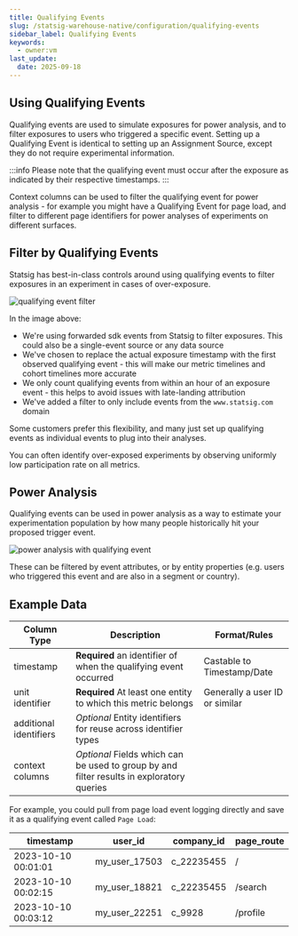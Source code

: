```yaml
---
title: Qualifying Events
slug: /statsig-warehouse-native/configuration/qualifying-events
sidebar_label: Qualifying Events
keywords:
  - owner:vm
last_update:
  date: 2025-09-18
---
```


## Using Qualifying Events

Qualifying events are used to simulate exposures for power analysis, and to filter exposures to users who triggered a specific event. Setting up a Qualifying Event is identical to setting up an Assignment Source, except they do not require experimental information.

:::info
Please note that the qualifying event must occur after the exposure as indicated by their respective timestamps.
:::

Context columns can be used to filter the qualifying event for power analysis - for example you might have a Qualifying Event for page load, and filter to different page identifiers for power analyses of experiments on different surfaces.

## Filter by Qualifying Events

Statsig has best-in-class controls around using qualifying events to filter exposures in an experiment in cases of over-exposure.

![qualifying event filter](/img/whn/qe_filter.png)

In the image above:

- We're using forwarded sdk events from Statsig to filter exposures. This could also be a single-event source or any data source
- We've chosen to replace the actual exposure timestamp with the first observed qualifying event - this will make our metric timelines and cohort timelines more accurate
- We only count qualifying events from within an hour of an exposure event - this helps to avoid issues with late-landing attribution
- We've added a filter to only include events from the `www.statsig.com` domain

Some customers prefer this flexibility, and many just set up qualifying events as individual events to plug into their analyses.

You can often identify over-exposed experiments by observing uniformly low participation rate on all metrics.

## Power Analysis

Qualifying events can be used in power analysis as a way to estimate your experimentation population by how many people historically hit your proposed trigger event.

![power analysis with qualifying event](/img/whn/pac_qe.png)

These can be filtered by event attributes, or by entity properties (e.g. users who triggered this event and are also in a segment or country).

## Example Data

| Column Type            | Description                                                                               | Format/Rules                   |
| ---------------------- | ----------------------------------------------------------------------------------------- | ------------------------------ |
| timestamp              | **Required** an identifier of when the qualifying event occurred                          | Castable to Timestamp/Date     |
| unit identifier        | **Required** At least one entity to which this metric belongs                             | Generally a user ID or similar |
| additional identifiers | _Optional_ Entity identifiers for reuse across identifier types                           |                                |
| context columns        | _Optional_ Fields which can be used to group by and filter results in exploratory queries |                                |

For example, you could pull from page load event logging directly and save it as a qualifying event called `Page Load`:

| timestamp           | user_id       | company_id | page_route |
| ------------------- | ------------- | ---------- | ---------- |
| 2023-10-10 00:01:01 | my_user_17503 | c_22235455 | /          |
| 2023-10-10 00:02:15 | my_user_18821 | c_22235455 | /search    |
| 2023-10-10 00:03:12 | my_user_22251 | c_9928     | /profile   |
